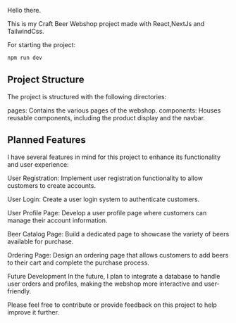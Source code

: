 Hello there.

This is my Craft Beer Webshop project made with React,NextJs and TailwindCss.

For starting the project:
```bash
npm run dev
```

## Project Structure
The project is structured with the following directories:

pages: Contains the various pages of the webshop.
components: Houses reusable components, including the product display and the navbar.

## Planned Features
I have several features in mind for this project to enhance its functionality and user experience:

User Registration: Implement user registration functionality to allow customers to create accounts.

User Login: Create a user login system to authenticate customers.

User Profile Page: Develop a user profile page where customers can manage their account information.

Beer Catalog Page: Build a dedicated page to showcase the variety of beers available for purchase.

Ordering Page: Design an ordering page that allows customers to add beers to their cart and complete the purchase process.

Future Development
In the future, I plan to integrate a database to handle user orders and profiles, making the webshop more interactive and user-friendly.

Please feel free to contribute or provide feedback on this project to help improve it further.